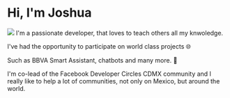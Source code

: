 
# Hi, I'm Joshua 


**![](https://lh3.googleusercontent.com/enM6is34jBEOp9ppoqUggNw1lElukOyRQoYPT1Co-8paXcu5e5glpJXSAb6BO9L35CXkGLc0P5b4fjGctwcd2Cf3iGUHFHzirYRgfDvfSJ54e8yYXzkMRspQYzhP_NIjuEtfvTct)**
I'm a passionate developer, that loves to teach others all my knwoledge.

I've had the opportunity to participate on world class projects :globe_with_meridians:

Such as BBVA Smart Assistant, chatbots and many more. :robot:

I'm co-lead of the Facebook Developer Circles CDMX community and I really like to help a lot of communities, not only on Mexico, but around the world. 
